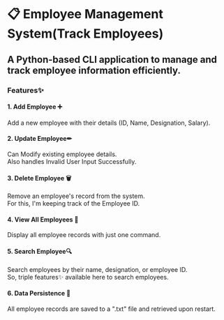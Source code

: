 # 📋 Employee Management System(Track Employees)
## A Python-based CLI application to manage and track employee information efficiently. 

### Features✨
#### 1. Add Employee ➕  
Add a new employee with their details (ID, Name, Designation, Salary).  

#### 2. Update Employee✏  
Can Modify existing employee details.  
Also handles Invalid User Input Successfully.  

#### 3. Delete Employee 🗑  
Remove an employee's record from the system.  
For this, I'm keeping track of the Employee ID. 

#### 4. View All Employees 👀  
Display all employee records with just one command.

#### 5. Search Employee🔍  
Search employees by their name, designation, or employee ID.  
So, triple features✨ available here to search employees.

#### 6. Data Persistence 💾  
All employee records are saved to a ".txt" file and retrieved upon restart.  

